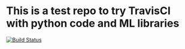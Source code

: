  # This is a test repo to try TravisCI with python code and ML libraries

[![Build Status](https://travis-ci.org/enoriega/DynetLinearRegression.svg?branch=master)](https://travis-ci.org/enoriega/DynetLinearRegression)

